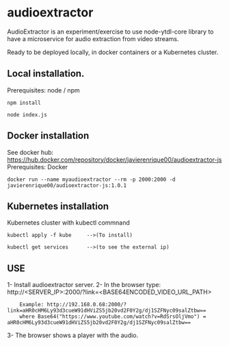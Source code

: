 # audioextractor

AudioExtractor is an experiment/exercise to use node-ytdl-core library to have a microservice for audio extraction from video streams.

Ready to be deployed locally, in docker containers or a Kubernetes cluster.

## Local installation.

Prerequisites:
node / npm

    npm install

    node index.js
  

## Docker installation

See docker hub: https://hub.docker.com/repository/docker/javierenrique00/audioextractor-js
Prerequisites:
Docker

    docker run --name myaudioextractor --rm -p 2000:2000 -d javierenrique00/audioextractor-js:1.0.1


## Kubernetes installation
Kubernetes cluster with kubectl commnand

    kubectl apply -f kube     -->(To install)

    kubectl get services      -->(to see the external ip)

## USE

1- Install audioextractor server.
2- In the browser type: http://<SERVER_IP>:2000/?link=<BASE64ENCODED_VIDEO_URL_PATH>
        
        Example: http://192.168.0.68:2000/?link=aHR0cHM6Ly93d3cueW91dHViZS5jb20vd2F0Y2g/dj1SZFNyc09salZtbw==
        where Base64("https://www.youtube.com/watch?v=RdSrsOljVmo") = aHR0cHM6Ly93d3cueW91dHViZS5jb20vd2F0Y2g/dj1SZFNyc09salZtbw==
        
3- The browser shows a player with the audio.





